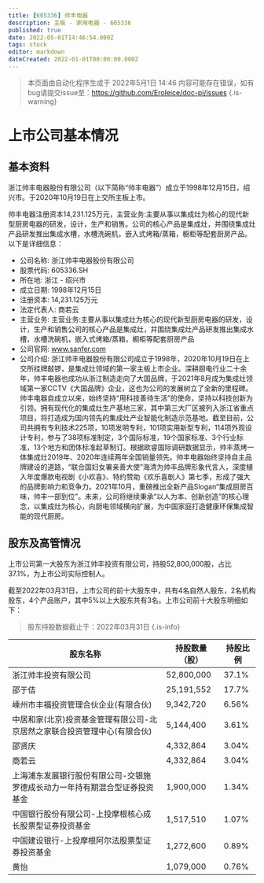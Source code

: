 ```yaml
---
title: [605336] 帅丰电器
description: 主板 - 家用电器 - 605336
published: true
date: 2022-05-01T14:46:54.000Z
tags: stock
editor: markdown
dateCreated: 2022-01-01T00:00:00.000Z
---
```


> 本页面由自动化程序生成于 2022年5月1日 14:46
> 内容可能存在错误，如有bug请提交issue至：https://github.com/Eroleice/doc-pi/issues
{.is-warning}

# 上市公司基本情况

## 基本资料

浙江帅丰电器股份有限公司（以下简称“帅丰电器”）成立于1998年12月15日，绍兴市。于2020年10月19日在上交所主板上市。

帅丰电器注册资本14,231.125万元，主营业务:主要从事以集成灶为核心的现代新型厨房电器的研发，设计，生产和销售。公司的核心产品是集成灶，并围绕集成灶产品研发推出集成水槽，水槽洗碗机，嵌入式烤箱/蒸箱，橱柜等配套厨房产品。以下是详细信息：

- 公司名称: 浙江帅丰电器股份有限公司
- 股票代码: 605336.SH
- 所在地: 浙江 - 绍兴市
- 成立日期: 1998年12月15日
- 注册资本: 14,231.125万元
- 法定代表人: 商若云
- 主营业务: 主营业务:主要从事以集成灶为核心的现代新型厨房电器的研发，设计，生产和销售公司的核心产品是集成灶，并围绕集成灶产品研发推出集成水槽，水槽洗碗机，嵌入式烤箱/蒸箱，橱柜等配套厨房产品
- 公司官网: www.sanfer.com
- 公司介绍: 浙江帅丰电器股份有限公司成立于1998年，2020年10月19日在上交所挂牌敲锣，是集成灶领域的第一家主板上市企业。深耕厨电行业二十余年，帅丰电器也成功从浙江制造走向了大国品牌，于2021年8月成为集成灶领域第一家CCTV《大国品牌》企业，这也为公司的发展树立了全新的里程碑。帅丰电器自成立以来，始终坚持“用科技善待生活”的使命，坚持以科技创新为引领。拥有现代化的集成灶生产基地三家，其中第三大厂区被列入浙江省重点项目，将打造成为国内领先的集成灶产业智能化制造示范基地。截至目前，公司共拥有专利技术225项，10项发明专利，101项实用新型专利，114项外观设计专利，参与了38项标准制定，3个国际标准，19个国家标准、3个行业标准，13个地方和团体标准起草制订。根据欧睿国际调研数据显示，帅丰蒸烤一体集成灶2019年、2020年连续两年全国销量领先。帅丰电器始终坚持自主品牌建设的道路，“联合国妇女署亲善大使”海清为帅丰品牌形象代言人，深度植入年度爆款电视剧《小欢喜》、特约赞助《欢乐喜剧人》第七季，形成了强大的品牌影响力和竞争力。2021年10月，重磅推出全新产品Slogan“集成厨房百味，帅丰一部到位”。未来，公司将继续秉承“以人为本、创新创造”的核心理念，以集成灶为核心，向厨电领域横向扩展，为中国家庭打造健康环保集成智能的现代厨房。


## 股东及高管情况

上市公司第一大股东为浙江帅丰投资有限公司，持股52,800,000股，占比37.1%，为上市公司实际控制人。

截至2022年03月31日，上市公司的前十大股东中，共有4名自然人股东，2名机构股东，4个产品账户，其中5%以上大股东共有3名。上市公司前十大股东明细如下：

> 股东持股数据截止于：2022年03月31日
{.is-info}

| 股东名称 | 持股数量（股） | 持股比例 |
| --- | --- | --- |
| 浙江帅丰投资有限公司 | 52,800,000 | 37.1% |
| 邵于佶 | 25,191,552 | 17.7% |
| 嵊州市丰福投资管理合伙企业(有限合伙) | 9,342,720 | 6.56% |
| 中居和家(北京)投资基金管理有限公司-北京居然之家联合投资管理中心(有限合伙) | 5,144,400 | 3.61% |
| 邵贤庆 | 4,332,864 | 3.04% |
| 商若云 | 4,332,864 | 3.04% |
| 上海浦东发展银行股份有限公司-交银施罗德成长动力一年持有期混合型证券投资基金 | 1,900,000 | 1.34% |
| 中国银行股份有限公司-上投摩根核心成长股票型证券投资基金 | 1,517,510 | 1.07% |
| 中国建设银行-上投摩根阿尔法股票型证券投资基金 | 1,272,600 | 0.89% |
| 黄怡 | 1,079,000 | 0.76% |




